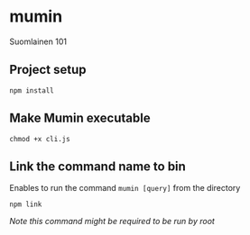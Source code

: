 # mumin
Suomlainen 101

## Project setup
```
npm install
```

## Make Mumin executable
```
chmod +x cli.js
```

## Link the command name to bin
Enables to run the command `mumin [query]` from the directory
```
npm link
```
*Note this command might be required to be run by root*
